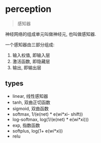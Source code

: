 # perception

> 感知器

神经网络的组成单元叫做神经元, 也叫做感知器.

一个感知器由三部分组成:

1. 输入权值, 即输入层
1. 激活函数, 即隐藏层
1. 输出, 即输出层

## types

* linear, 线性感知器
* tanh, 双曲正切函数
* sigmoid, 双曲函数
* softmax, 1/(e(net) * e(wi*xi- shift))
* log-softmax, log(1/(e(net) * e(wi*xi)))
* exp, 指数函数
* softplus, log(1+ e(wi*xi))
* relu
